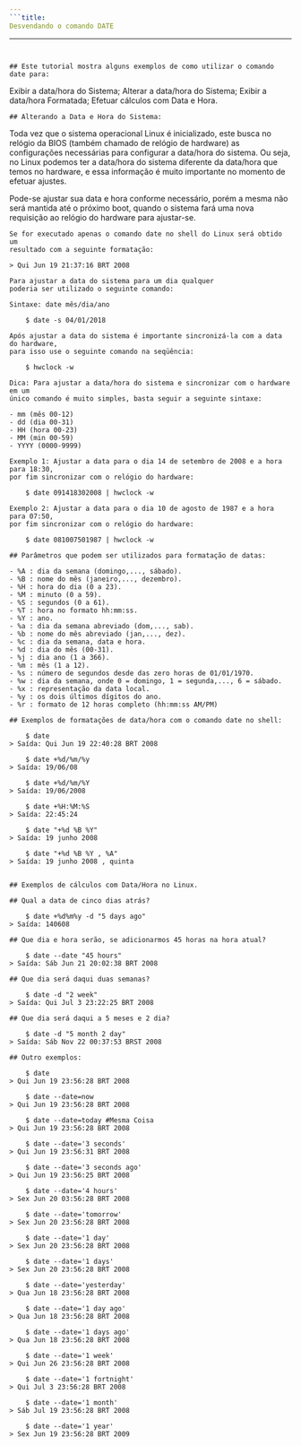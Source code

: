 ```yaml
---
```title:
Desvendando o comando DATE
```
---
```


## Este tutorial mostra alguns exemplos de como utilizar o comando date para:
```
Exibir a data/hora do Sistema;
Alterar a data/hora do Sistema;
Exibir a data/hora Formatada;
Efetuar cálculos com Data e Hora. 
```
## Alterando a Data e Hora do Sistema:

```
Toda vez que o sistema operacional Linux é inicializado, este busca no relógio da BIOS
(também chamado de relógio de hardware) as configurações necessárias para configurar a
data/hora do sistema. Ou seja, no Linux podemos ter a data/hora do sistema diferente da data/hora
que temos no hardware, e essa informação é muito importante no momento de efetuar ajustes.

Pode-se ajustar sua data e hora conforme necessário, porém a mesma não será mantida até
o próximo boot, quando o sistema fará uma nova requisição ao relógio do hardware para ajustar-se.
```
Se for executado apenas o comando date no shell do Linux será obtido um
resultado com a seguinte formatação:

> Qui Jun 19 21:37:16 BRT 2008

Para ajustar a data do sistema para um dia qualquer
poderia ser utilizado o seguinte comando:

Sintaxe: date mês/dia/ano

    $ date -s 04/01/2018

Após ajustar a data do sistema é importante sincronizá-la com a data do hardware,
para isso use o seguinte comando na seqüência:

    $ hwclock -w

Dica: Para ajustar a data/hora do sistema e sincronizar com o hardware em um 
único comando é muito simples, basta seguir a seguinte sintaxe:

- mm (mês 00-12)
- dd (dia 00-31)
- HH (hora 00-23)
- MM (min 00-59)
- YYYY (0000-9999)

Exemplo 1: Ajustar a data para o dia 14 de setembro de 2008 e a hora para 18:30, 
por fim sincronizar com o relógio do hardware:

    $ date 091418302008 | hwclock -w

Exemplo 2: Ajustar a data para o dia 10 de agosto de 1987 e a hora para 07:50,
por fim sincronizar com o relógio do hardware:

    $ date 081007501987 | hwclock -w

## Parâmetros que podem ser utilizados para formatação de datas:

- %A : dia da semana (domingo,..., sábado).
- %B : nome do mês (janeiro,..., dezembro).
- %H : hora do dia (0 a 23).
- %M : minuto (0 a 59).
- %S : segundos (0 a 61).
- %T : hora no formato hh:mm:ss.
- %Y : ano.
- %a : dia da semana abreviado (dom,..., sab).
- %b : nome do mês abreviado (jan,..., dez).
- %c : dia da semana, data e hora.
- %d : dia do mês (00-31).
- %j : dia ano (1 a 366).
- %m : mês (1 a 12).
- %s : número de segundos desde das zero horas de 01/01/1970.
- %w : dia da semana, onde 0 = domingo, 1 = segunda,..., 6 = sábado.
- %x : representação da data local.
- %y : os dois últimos dígitos do ano.
- %r : formato de 12 horas completo (hh:mm:ss AM/PM) 

## Exemplos de formatações de data/hora com o comando date no shell:

    $ date
> Saída: Qui Jun 19 22:40:28 BRT 2008

    $ date +%d/%m/%y
> Saída: 19/06/08

    $ date +%d/%m/%Y
> Saída: 19/06/2008

    $ date +%H:%M:%S
> Saída: 22:45:24

    $ date "+%d %B %Y"
> Saída: 19 junho 2008

    $ date "+%d %B %Y , %A"
> Saída: 19 junho 2008 , quinta


## Exemplos de cálculos com Data/Hora no Linux.

## Qual a data de cinco dias atrás?

    $ date +%d%m%y -d "5 days ago"
> Saída: 140608

## Que dia e hora serão, se adicionarmos 45 horas na hora atual?

    $ date --date "45 hours"
> Saída: Sáb Jun 21 20:02:38 BRT 2008

## Que dia será daqui duas semanas?

    $ date -d "2 week"
> Saída: Qui Jul 3 23:22:25 BRT 2008

## Que dia será daqui a 5 meses e 2 dia?

    $ date -d "5 month 2 day"
> Saída: Sáb Nov 22 00:37:53 BRST 2008

## Outro exemplos:

    $ date
> Qui Jun 19 23:56:28 BRT 2008

    $ date --date=now
> Qui Jun 19 23:56:28 BRT 2008

    $ date --date=today #Mesma Coisa
> Qui Jun 19 23:56:28 BRT 2008

    $ date --date='3 seconds'
> Qui Jun 19 23:56:31 BRT 2008

    $ date --date='3 seconds ago'
> Qui Jun 19 23:56:25 BRT 2008

    $ date --date='4 hours'
> Sex Jun 20 03:56:28 BRT 2008

    $ date --date='tomorrow'
> Sex Jun 20 23:56:28 BRT 2008

    $ date --date='1 day'
> Sex Jun 20 23:56:28 BRT 2008

    $ date --date='1 days'
> Sex Jun 20 23:56:28 BRT 2008

    $ date --date='yesterday'
> Qua Jun 18 23:56:28 BRT 2008

    $ date --date='1 day ago'
> Qua Jun 18 23:56:28 BRT 2008

    $ date --date='1 days ago'
> Qua Jun 18 23:56:28 BRT 2008

    $ date --date='1 week'
> Qui Jun 26 23:56:28 BRT 2008

    $ date --date='1 fortnight'
> Qui Jul 3 23:56:28 BRT 2008

    $ date --date='1 month'
> Sáb Jul 19 23:56:28 BRT 2008

    $ date --date='1 year'
> Sex Jun 19 23:56:28 BRT 2009